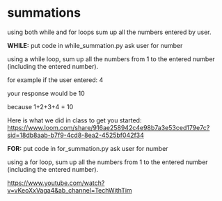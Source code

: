 # summations
using both while and for loops sum up all the numbers entered by user.

**WHILE:**
put code in while_summation.py
ask user for number

using a while loop, sum up all the numbers from 1 to the entered number (including the entered number).

 

for example if the user entered: 4

your response would be 10

because 1+2+3+4 = 10

Here is what we did in class to get you started: https://www.loom.com/share/916ae258942c4e98b7a3e53ced179e7c?sid=18db8aab-b7f9-4cd8-8ea2-4525bf042f34

**FOR:**
put code in for_summation.py
ask user for number

using a for loop, sum up all the numbers from 1 to the entered number (including the entered number).

https://www.youtube.com/watch?v=vKeoXxVaga4&ab_channel=TechWithTim
